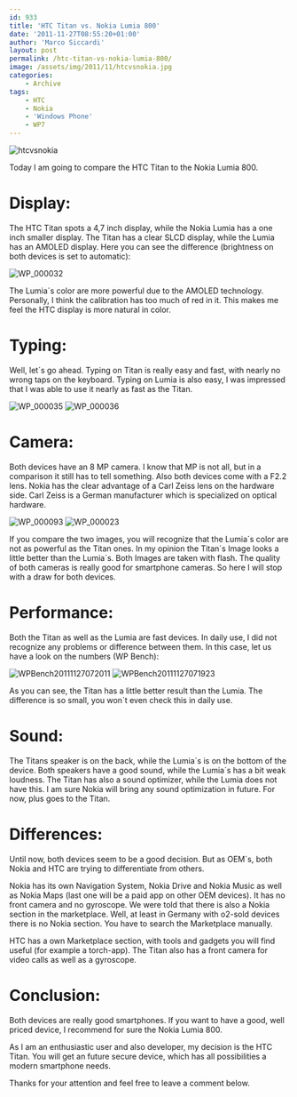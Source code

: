 ```yaml
---
id: 933
title: 'HTC Titan vs. Nokia Lumia 800'
date: '2011-11-27T08:55:20+01:00'
author: 'Marco Siccardi'
layout: post
permalink: /htc-titan-vs-nokia-lumia-800/
image: /assets/img/2011/11/htcvsnokia.jpg
categories:
    - Archive
tags:
    - HTC
    - Nokia
    - 'Windows Phone'
    - WP7
---
```


![htcvsnokia](/assets/img/2011/11/htcvsnokia1.jpg "htcvsnokia")

Today I am going to compare the HTC Titan to the Nokia Lumia 800.


# Display:

The HTC Titan spots a 4,7 inch display, while the Nokia Lumia has a one inch smaller display. The Titan has a clear SLCD display, while the Lumia has an AMOLED display. Here you can see the difference (brightness on both devices is set to automatic):

![WP_000032](/assets/img/2011/11/WP_0000322.jpg "WP_000032")

The Lumia´s color are more powerful due to the AMOLED technology. Personally, I think the calibration has too much of red in it. This makes me feel the HTC display is more natural in color.

# Typing:

Well, let´s go ahead. Typing on Titan is really easy and fast, with nearly no wrong taps on the keyboard. Typing on Lumia is also easy, I was impressed that I was able to use it nearly as fast as the Titan.

![WP_000035](/assets/img/2011/11/WP_000035.jpg "WP_000035")
![WP_000036](/assets/img/2011/11/WP_000036.jpg "WP_000036")

# Camera:

Both devices have an 8 MP camera. I know that MP is not all, but in a comparison it still has to tell something. Also both devices come with a F2.2 lens. Nokia has the clear advantage of a Carl Zeiss lens on the hardware side. Carl Zeiss is a German manufacturer which is specialized on optical hardware.

![WP_000093](/assets/img/2011/11/WP_000093.jpg "WP_000093")
![WP_000023](/assets/img/2011/11/WP_000023.jpg "WP_000023")

If you compare the two images, you will recognize that the Lumia´s color are not as powerful as the Titan ones. In my opinion the Titan´s Image looks a little better than the Lumia´s. Both Images are taken with flash. The quality of both cameras is really good for smartphone cameras. So here I will stop with a draw for both devices.

# Performance:

Both the Titan as well as the Lumia are fast devices. In daily use, I did not recognize any problems or difference between them. In this case, let us have a look on the numbers (WP Bench):

![WPBench20111127072011](/assets/img/2011/11/WPBench20111127072011.jpg "WPBench20111127072011")
![WPBench20111127071923](/assets/img/2011/11/WPBench20111127071923.jpg "WPBench20111127071923")

As you can see, the Titan has a little better result than the Lumia. The difference is so small, you won´t even check this in daily use.

# Sound:

The Titans speaker is on the back, while the Lumia´s is on the bottom of the device. Both speakers have a good sound, while the Lumia´s has a bit weak loudness. The Titan has also a sound optimizer, while the Lumia does not have this. I am sure Nokia will bring any sound optimization in future. For now, plus goes to the Titan.


# Differences:

Until now, both devices seem to be a good decision. But as OEM´s, both Nokia and HTC are trying to differentiate from others.

Nokia has its own Navigation System, Nokia Drive and Nokia Music as well as Nokia Maps (last one will be a paid app on other OEM devices). It has no front camera and no gyroscope. We were told that there is also a Nokia section in the marketplace. Well, at least in Germany with o2-sold devices there is no Nokia section. You have to search the Marketplace manually.

HTC has a own Marketplace section, with tools and gadgets you will find useful (for example a torch-app). The Titan also has a front camera for video calls as well as a gyroscope.


# Conclusion:

Both devices are really good smartphones. If you want to have a good, well priced device, I recommend for sure the Nokia Lumia 800.

As I am an enthusiastic user and also developer, my decision is the HTC Titan. You will get an future secure device, which has all possibilities a modern smartphone needs.

Thanks for your attention and feel free to leave a comment below.